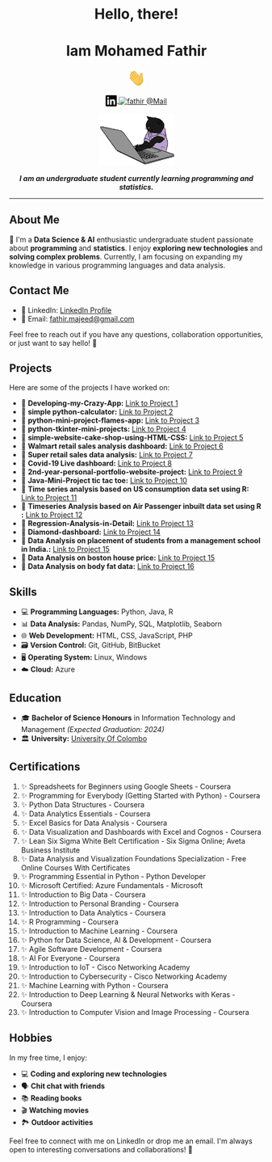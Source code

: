 <h1 align="center">Hello, there!</h1>
<h1 align="center">Iam Mohamed Fathir </h1>

<p align="center">
  <img src="https://raw.githubusercontent.com/ABSphreak/ABSphreak/master/gifs/Hi.gif" width="35" height="35">
</p>

<p align="center">
  <a href="https://www.linkedin.com/in/mohamed-fathir-538951204">
    <img align="center" width="22px" src="https://github.com/FathirAMM/FathirAMM/blob/main/lk.svg">
  </a>
  <a href="mailto:fathir.majeed@gmail.com">
    <img align="center" alt="fathir @Mail" width="22px" src="https://cdn.jsdelivr.net/npm/simple-icons@v3/icons/gmail.svg" />
  </a>
</p>

<p align="center">
  <img src="https://github.com/FathirAMM/FathirAMM/blob/main/git.gif" width="150">
</p>

<p align="center">
  <b><i>I am an undergraduate student currently learning programming and statistics.</i></b>
</p>



---
## About Me

🚀 I'm a **Data Science & AI** enthusiastic undergraduate student passionate about **programming** and **statistics**. I enjoy **exploring new technologies** and **solving complex problems**. Currently, I am focusing on expanding my knowledge in various programming languages and data analysis.

## Contact Me

- 📩 LinkedIn: [LinkedIn Profile]([https://www.linkedin.com/in/mohamed-fathir-538951204](https://www.linkedin.com/in/mohamed-fathir-538951204))
- 📧 Email: fathir.majeed@gmail.com

Feel free to reach out if you have any questions, collaboration opportunities, or just want to say hello! 🤝

## Projects

Here are some of the projects I have worked on:

- 🔧 **Developing-my-Crazy-App:** [Link to Project 1](https://github.com/FathirAMM/Developing-my-Crazy-App)
- 🔧 **simple python-calculator:** [Link to Project 2](https://github.com/FathirAMM/python-calculator)
- 🔧 **python-mini-project-flames-app:** [Link to Project 3](https://github.com/FathirAMM/python-mini-project-flames-app)
- 🔧 **python-tkinter-mini-projects:** [Link to Project 4](https://github.com/FathirAMM/python-tkinter-mini-projects)
- 🔧 **simple-website-cake-shop-using-HTML-CSS:** [Link to Project 5](https://github.com/FathirAMM/simple-website-cake-shop-using-HTML-CSS)
- 🔧 **Walmart retail sales analysis dashboard:** [Link to Project 6](https://github.com/FathirAMM/My-Tableau-Dashboard-projects/tree/main/Walmart%20Retail%20sales%20Analysis%20Dashboard)
- 🔧 **Super retail sales data analysis:** [Link to Project 7](https://github.com/FathirAMM/My-Tableau-Dashboard-projects/tree/main/superstore%20sales%20analysis%20dashboard)
- 🔧 **Covid-19 Live dashboard:** [Link to Project 8](https://github.com/FathirAMM/My-Tableau-Dashboard-projects/tree/main/covid19%20dashboard)
- 🔧 **2nd-year-personal-portfolio-website-project:** [Link to Project 9](https://github.com/FathirAMM/2nd-year-personal-portfolio-website-project)
- 🔧 **Java-Mini-Project tic tac toe:** [Link to Project 10](https://github.com/FathirAMM/Java-Mini-Project)
- 🔧 **Time series analysis based on US consumption data set using R:** [Link to Project 11](https://github.com/FathirAMM/A-journey-with-R/tree/main/Time%20Series%20Analysis%20in%20R/Time%20series%20analysis%20%26%20ARIMA%20model%20fitting%20for%20usconsumption%20inbuilt%20data%20set%20of%20fpp%20pkg)
- 🔧 **Timeseries Analysis based on Air Passenger inbuilt data set using R
:** [Link to Project 12](https://github.com/FathirAMM/A-journey-with-R/tree/main/Time%20Series%20Analysis%20in%20R/Time%20series%20analysis%20based%20Airpassenger%20inbuilt%20dataset)
- 🔧 **Regression-Analysis-in-Detail:** [Link to Project 13](https://github.com/FathirAMM/Regression-Analysis-in-Detail)
- 🔧 **Diamond-dashboard:** [Link to Project 14](https://github.com/FathirAMM/Diamond-dashboard-)
- 🔧 **Data Analysis on  placement of students from a management school in India.:** [Link to Project 15](https://github.com/FathirAMM/Data-Analysis-projects/blob/main/EDA.ipynb)
- 🔧 **Data Analysis on boston house price:** [Link to Project 15](https://github.com/FathirAMM/Data-Analysis-projects/blob/main/Multiple%20Linear%20Regression%20Analysis(%20boston%20house%20price).ipynb)
- 🔧 **Data Analysis on body fat data:** [Link to Project 16](https://github.com/FathirAMM/Data-Analysis-projects/blob/main/Multiple%20Linear%20Regression%20Analysis(Body%20fat%20data%20set).ipynb)

## Skills

- 💻 **Programming Languages:** Python, Java, R
- 📊 **Data Analysis:** Pandas, NumPy, SQL, Matplotlib, Seaborn
- 🌐 **Web Development:** HTML, CSS, JavaScript, PHP
- 🗃️ **Version Control:** Git, GitHub, BitBucket
- 🖥️ **Operating System:** Linux, Windows
- ☁️ **Cloud:** Azure

## Education

- 🎓 **Bachelor of Science Honours** in Information Technology and Management _(Expected Graduation: 2024)_
- 🏛️ **University:** [University Of Colombo](https://cmb.ac.lk/)

## Certifications

1. ✨ Spreadsheets for Beginners using Google Sheets - Coursera
2. ✨ Programming for Everybody (Getting Started with Python) - Coursera
3. ✨ Python Data Structures - Coursera
4. ✨ Data Analytics Essentials - Coursera
5. ✨ Excel Basics for Data Analysis - Coursera
6. ✨ Data Visualization and Dashboards with Excel and Cognos - Coursera
7. ✨ Lean Six Sigma White Belt Certification - Six Sigma Online; Aveta Business Institute
8. ✨ Data Analysis and Visualization Foundations Specialization - Free Online Courses With Certificates
9. ✨ Programming Essential in Python - Python Developer
10. ✨ Microsoft Certified: Azure Fundamentals - Microsoft
11. ✨ Introduction to Big Data - Coursera
12. ✨ Introduction to Personal Branding - Coursera
13. ✨ Introduction to Data Analytics - Coursera
14. ✨ R Programming - Coursera
15. ✨ Introduction to Machine Learning - Coursera
16. ✨ Python for Data Science, AI & Development - Coursera
17. ✨ Agile Software Development - Coursera
18. ✨ AI For Everyone - Coursera
19. ✨ Introduction to IoT - Cisco Networking Academy
20. ✨ Introduction to Cybersecurity - Cisco Networking Academy
21. ✨ Machine Learning with Python - Coursera
22. ✨ Introduction to Deep Learning & Neural Networks with Keras - Coursera
23. ✨ Introduction to Computer Vision and Image Processing - Coursera

## Hobbies

In my free time, I enjoy:

- 💻 **Coding and exploring new technologies**
- 🗣️ **Chit chat with friends**
- 📚 **Reading books**
- 🎬 **Watching movies**
- 🏞️ **Outdoor activities**

Feel free to connect with me on LinkedIn or drop me an email. I'm always open to interesting conversations and collaborations! 🤗
